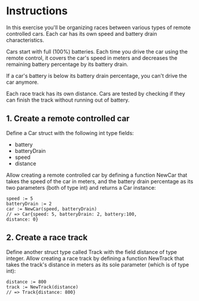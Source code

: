 # Instructions
In this exercise you'll be organizing races between various types of remote controlled cars. Each car has its own speed and battery drain characteristics.

Cars start with full (100%) batteries. Each time you drive the car using the remote control, it covers the car's speed in meters and decreases the remaining battery percentage by its battery drain.

If a car's battery is below its battery drain percentage, you can't drive the car anymore.

Each race track has its own distance. Cars are tested by checking if they can finish the track without running out of battery.

## 1. Create a remote controlled car
Define a Car struct with the following int type fields:

* battery
* batteryDrain
* speed
* distance

Allow creating a remote controlled car by defining a function NewCar that takes the speed of the car in meters, and the battery drain percentage as its two parameters (both of type int) and returns a Car instance:

```
speed := 5
batteryDrain := 2
car := NewCar(speed, batteryDrain)
// => Car{speed: 5, batteryDrain: 2, battery:100, 
distance: 0}
```

## 2. Create a race track
Define another struct type called Track with the field distance of type integer. Allow creating a race track by defining a function NewTrack that takes the track's distance in meters as its sole parameter (which is of type int):

```
distance := 800
track := NewTrack(distance)
// => Track{distance: 800}
```

